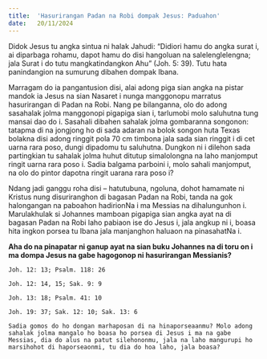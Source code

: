 ```yaml
---
title:  'Hasurirangan Padan na Robi dompak Jesus: Paduahon'
date:   20/11/2024
---
```


Didok Jesus tu angka sintua ni halak Jahudi: “Didiori hamu do angka surat i, ai diparbaga rohamu, dapot hamu do disi hangoluan na salelenglelengna; jala Surat i do tutu mangkatindangkon Ahu” (Joh. 5: 39). Tutu hata panindangion na sumurung dibahen dompak Ibana.

Marragam do ia pangantusion disi, alai adong piga sian angka na pistar mandok ia Jesus na sian Nasaret i nunga manggonopu marratus hasurirangan di Padan na Robi. Nang pe bilanganna, olo do adong sasahalak jolma manggonopi pigapiga sian i, tarlumobi molo saluhutna tung mansai dao do i. Sasahali dibahen sahalak jolma gombaranna songonon: tatapma di na jongjong ho di sada adaran na bolok songon huta Texas bolakna disi adong ringgit pola 70 cm timbona jala sada sian ringgit i di cet uarna rara poso, dungi dipadomu tu saluhutna. Dungkon ni i dilehon sada partingkian tu sahalak jolma huhut ditutup simalolongna na laho manjomput ringit uarna rara poso i. Sadia balgama parboini i, molo sahali manjomput, na olo do pintor dapotna ringit uarana rara poso i?

Ndang jadi ganggu roha disi – hatutubuna, ngoluna, dohot hamamate ni Kristus nung disuriranghon di bagasan Padan na Robi, tanda na gok halongangan na paboahon hadirionNa i ma Messias na dihalungunhon i. Marulakhulak si Johannes mamboan pigapiga sian angka ayat na di bagasan Padan na Robi laho pabiaon ise do Jesus i, jala angkup ni i, boasa hita ingkon porsea tu Ibana jala manjanghon haluaon na pinasahatNa i.

**Aha do na pinapatar ni ganup ayat na sian buku Johannes na di toru on i ma dompa Jesus na gabe hagogonop ni hasurirangan Messianis?**

`Joh. 12: 13; Psalm. 118: 26`

`Joh. 12: 14, 15; Sak. 9: 9`

`Joh. 13: 18; Psalm. 41: 10`

`Joh. 19: 37; Sak. 12: 10; Sak. 13: 6`

`Sadia gomos do ho dongan marhaposan di na hinaporseaanmu? Molo adong sahalak jolma mangalo ho boasa ho porsea di Jesus i ma na gabe Messias, dia do alus na patut silehononmu, jala na laho mangurupi ho marsihohot di haporseaonmi, tu dia do hoa laho, jala boasa?`